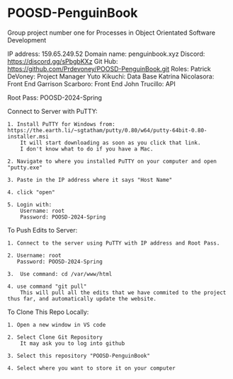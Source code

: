 # POOSD-PenguinBook
Group project number one for Processes in Object Orientated Software Development

IP address: 159.65.249.52 
Domain name: penguinbook.xyz 
Discord: https://discord.gg/sPbgbKXz 
Git Hub: https://github.com/Prdevoney/POOSD-PenguinBook.git 
Roles: 
    Patrick DeVoney: Project Manager 
    Yuto Kikuchi: Data Base 
    Katrina Nicolasora: Front End 
    Garrison Scarboro: Front End
    John Trucillo: API

Root Pass: POOSD-2024-Spring

Connect to Server with PuTTY: 

    1. Install PuTTY for Windows from: https://the.earth.li/~sgtatham/putty/0.80/w64/putty-64bit-0.80-installer.msi
        It will start downloading as soon as you click that link. 
        I don't know what to do if you have a Mac. 

    2. Navigate to where you installed PuTTY on your computer and open "putty.exe"

    3. Paste in the IP address where it says "Host Name"

    4. click "open" 

    5. Login with: 
        Username: root 
        Password: POOSD-2024-Spring 


To Push Edits to Server: 

    1. Connect to the server using PuTTY with IP address and Root Pass. 

    2. Username: root
       Password: POOSD-2024-Spring 

    3.  Use command: cd /var/www/html 

    4. use command "git pull" 
        This will pull all the edits that we have commited to the project thus far, and automatically update the website. 

To Clone This Repo Locally: 

    1. Open a new window in VS code 

    2. Select Clone Git Repository
        It may ask you to log into github

    3. Select this repository "POOSD-PenguinBook"

    4. Select where you want to store it on your computer